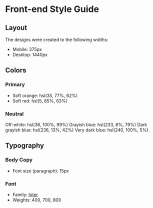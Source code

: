 # Front-end Style Guide

## Layout

The designs were created to the following widths:

-   Mobile: 375px
-   Desktop: 1440px

## Colors

### Primary

-   Soft orange: hsl(35, 77%, 62%)
-   Soft red: hsl(5, 85%, 63%)

### Neutral

Off-white: hsl(36, 100%, 99%)
Grayish blue: hsl(233, 8%, 79%)
Dark grayish blue: hsl(236, 13%, 42%)
Very dark blue: hsl(240, 100%, 5%)

## Typography

### Body Copy

-   Font size (paragraph): 15px

### Font

-   Family: [Inter](https://fonts.google.com/specimen/Inter)
-   Weights: 400, 700, 800
